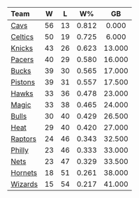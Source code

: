 | Team                            |  W  |  L  |  W%   |   GB   |
|:--------------------------------|:---:|:---:|:-----:|:------:|
| [Cavs](/r/clevelandcavs)        | 56  | 13  | 0.812 | 0.000  |
| [Celtics](/r/bostonceltics)     | 50  | 19  | 0.725 | 6.000  |
| [Knicks](/r/NYKnicks)           | 43  | 26  | 0.623 | 13.000 |
| [Pacers](/r/pacers)             | 40  | 29  | 0.580 | 16.000 |
| [Bucks](/r/MkeBucks)            | 39  | 30  | 0.565 | 17.000 |
| [Pistons](/r/DetroitPistons)    | 39  | 31  | 0.557 | 17.500 |
| [Hawks](/r/AtlantaHawks)        | 33  | 36  | 0.478 | 23.000 |
| [Magic](/r/OrlandoMagic)        | 33  | 38  | 0.465 | 24.000 |
| [Bulls](/r/chicagobulls)        | 30  | 40  | 0.429 | 26.500 |
| [Heat](/r/heat)                 | 29  | 40  | 0.420 | 27.000 |
| [Raptors](/r/torontoraptors)    | 24  | 46  | 0.343 | 32.500 |
| [Philly](/r/sixers)             | 23  | 46  | 0.333 | 33.000 |
| [Nets](/r/GoNets)               | 23  | 47  | 0.329 | 33.500 |
| [Hornets](/r/CharlotteHornets)  | 18  | 51  | 0.261 | 38.000 |
| [Wizards](/r/washingtonwizards) | 15  | 54  | 0.217 | 41.000 |